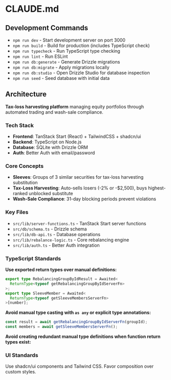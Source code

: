 # CLAUDE.md

## Development Commands

- `npm run dev` - Start development server on port 3000
- `npm run build` - Build for production (includes TypeScript check)
- `npm run typecheck` - Run TypeScript type checking
- `npm run lint` - Run ESLint
- `npm run db:generate` - Generate Drizzle migrations
- `npm run db:migrate` - Apply migrations locally
- `npm run db:studio` - Open Drizzle Studio for database inspection
- `npm run seed` - Seed database with initial data

## Architecture

**Tax-loss harvesting platform** managing equity portfolios through automated trading and wash-sale compliance.

### Tech Stack

- **Frontend**: TanStack Start (React) + TailwindCSS + shadcn/ui
- **Backend**: TypeScript on Node.js
- **Database**: SQLite with Drizzle ORM
- **Auth**: Better Auth with email/password

### Core Concepts

- **Sleeves**: Groups of 3 similar securities for tax-loss harvesting substitution
- **Tax-Loss Harvesting**: Auto-sells losers (-2% or -$2,500), buys highest-ranked unblocked substitute
- **Wash-Sale Compliance**: 31-day blocking periods prevent violations

### Key Files

- `src/lib/server-functions.ts` - TanStack Start server functions
- `src/db/schema.ts` - Drizzle schema
- `src/lib/db-api.ts` - Database operations
- `src/lib/rebalance-logic.ts` - Core rebalancing engine
- `src/lib/auth.ts` - Better Auth integration

### TypeScript Standards

**Use exported return types over manual definitions:**

```typescript
export type RebalancingGroupByIdResult = Awaited<
  ReturnType<typeof getRebalancingGroupByIdServerFn>
>;
export type SleeveMember = Awaited<
  ReturnType<typeof getSleeveMembersServerFn>
>[number];
```

**Avoid manual type casting with `as any` or explicit type annotations:**

```typescript
const result = await getRebalancingGroupByIdServerFn(groupId);
const members = await getSleeveMembersServerFn();
```

**Avoid creating redundant manual type definitions when function return types exist:**

### UI Standards

Use shadcn/ui components and Tailwind CSS. Favor composition over custom styles.
